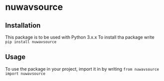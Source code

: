 # nuwavsource
## Installation
This package is to be used with Python 3.x.x
To install tha package write
`pip install nuwavsource`
## Usage
To use the package in your project, import it in by writing
`from nuwavsource import nuwavsource`
